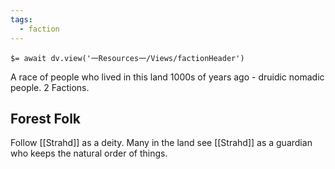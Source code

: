 ```yaml
---
tags:
  - faction
---
```


`$= await dv.view('一Resources一/Views/factionHeader')`

A race of people who lived in this land 1000s of years ago - druidic nomadic people. 2 Factions.

## Forest Folk

Follow [[Strahd]] as a deity. Many in the land see [[Strahd]] as a guardian who keeps the natural order of things.

